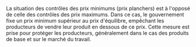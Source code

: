 La situation des contrôles des prix minimums (prix planchers) est à l'opposé de celle des contrôles des prix maximums. Dans ce cas, le gouvernement fixe un prix minimum supérieur au prix d'équilibre, empêchant les producteurs de vendre leur produit en dessous de ce prix. Cette mesure est prise pour protéger les producteurs, généralement dans le cas des produits de base et sur le marché du travail.